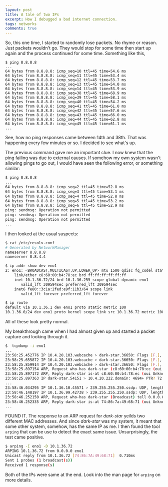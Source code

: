 ```yaml
---
layout: post
title: A tale of two IPs
excerpt: How I debugged a bad internet connection.
tags: networks
comments: true
---
```


So, this one time, I started to randomly lose packets. No rhyme or reason. Just packets wouldn't go. They would stop for some time
then start up again and the process continued for some time. Something like this,
```shell
$ ping 8.8.8.8
...
64 bytes from 8.8.8.8: icmp_seq=10 ttl=45 time=54.6 ms
64 bytes from 8.8.8.8: icmp_seq=11 ttl=45 time=53.4 ms
64 bytes from 8.8.8.8: icmp_seq=12 ttl=45 time=53.7 ms
64 bytes from 8.8.8.8: icmp_seq=13 ttl=45 time=54.0 ms
64 bytes from 8.8.8.8: icmp_seq=14 ttl=45 time=53.9 ms
64 bytes from 8.8.8.8: icmp_seq=38 ttl=45 time=68.9 ms
64 bytes from 8.8.8.8: icmp_seq=39 ttl=45 time=58.1 ms
64 bytes from 8.8.8.8: icmp_seq=40 ttl=45 time=54.2 ms
64 bytes from 8.8.8.8: icmp_seq=41 ttl=45 time=61.0 ms
64 bytes from 8.8.8.8: icmp_seq=42 ttl=45 time=57.6 ms
64 bytes from 8.8.8.8: icmp_seq=43 ttl=45 time=66.0 ms
64 bytes from 8.8.8.8: icmp_seq=44 ttl=45 time=62.8 ms
64 bytes from 8.8.8.8: icmp_seq=45 ttl=45 time=61.1 ms
...
```
See, how no ping responses came between 14th and 38th. That was happening every few minutes or so. I decided to see what's up.


The previous command gave me an important clue. I now knew that the ping failing was due to external causes. If somehow
my own system wasn't allowing pings to go out, I would have seen the following error, or something similar:
```bash
$ ping 8.8.8.8
...
64 bytes from 8.8.8.8: icmp_seq=2 ttl=45 time=52.8 ms
64 bytes from 8.8.8.8: icmp_seq=3 ttl=45 time=53.1 ms
64 bytes from 8.8.8.8: icmp_seq=4 ttl=45 time=52.8 ms
64 bytes from 8.8.8.8: icmp_seq=5 ttl=45 time=53.2 ms
64 bytes from 8.8.8.8: icmp_seq=6 ttl=45 time=52.9 ms
ping: sendmsg: Operation not permitted
ping: sendmsg: Operation not permitted
ping: sendmsg: Operation not permitted
...
```


I then looked at the usual suspects:
```bash
$ cat /etc/resolv.conf
# Generated by NetworkManager
nameserver 8.8.8.8
nameserver 8.8.4.4

$ ip addr show dev eno1
2: eno1: <BROADCAST,MULTICAST,UP,LOWER_UP> mtu 1500 qdisc fq_codel state UP group default qlen 1000
    link/ether c8:60:00:b4:78:ec brd ff:ff:ff:ff:ff:ff
    inet 10.1.36.72/24 brd 10.1.36.255 scope global dynamic eno1
       valid_lft 309594sec preferred_lft 309594sec
    inet6 fe80::3c1a:2fed:e9f:11b3/64 scope link
       valid_lft forever preferred_lft forever

$ ip route
default via 10.1.36.1 dev eno1 proto static metric 100
10.1.36.0/24 dev eno1 proto kernel scope link src 10.1.36.72 metric 100
```
All of these look pretty normal.


My breakthrough came when I had almost given up and started a packet capture and looking through it.
```bash
$  tcpdump -i eno1
...
23:58:25.452776 IP 10.4.20.103.webcache > dark-star.36650: Flags [F.], seq 2553161153, ack 2283786306
23:58:25.655872 IP 10.4.20.103.webcache > dark-star.36650: Flags [F.], seq 0, ack 1, win 194
23:58:25.859914 IP 10.4.20.103.webcache > dark-star.36650: Flags [F.], seq 0, ack 1, win 194
23:58:25.897154 ARP, Request who-has dark-star (c8:60:00:b4:78:ec (oui Unknown)) tell 0.0.0.0, length 46
23:58:25.897172 ARP, Reply dark-star is-at c8:60:00:b4:78:ec (oui Unknown), length 28
23:58:25.897363 IP dark-star.54151 > 10.4.20.222.domain: 4694+ PTR? 72.36.1.10.in-addr.arpa. (41)
...
23:58:46.034295 IP 10.1.36.10.45571 > 239.255.255.250.ssdp: UDP, length 172
23:58:46.148197 IP 10.1.36.99.42738 > 239.255.255.250.ssdp: UDP, length 172
23:58:46.252150 ARP, Request who-has dark-star (Broadcast) tell 0.0.0.0, length 28
23:58:46.252335 ARP, Reply dark-star is-at 74:86:7a:49:68:71 (oui Unknown), length 46
...
```
FOUND IT. The response to an ARP request for _dark-star_ yeilds two different MAC addresses. And since _dark-star_ was my 
system, it meant that some other system, somehow, has the same IP as me. I then found the tool `arping` that can be
use to detect the exact same issue. Unsurprisingly, the test came positive.
```bash
$ arping -I eno1 -D 10.1.36.72
ARPING 10.1.36.72 from 0.0.0.0 eno1
Unicast reply from 10.1.36.72 [74:86:7A:49:68:71]  0.710ms
Sent 1 probes (1 broadcast(s))
Received 1 response(s)
```

Both of the IPs were same at the end. Look into the man page for `arping` on more details.

